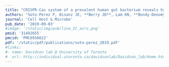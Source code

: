 ```yaml
---
title: "CRISPR-Cas system of a prevalent human gut bacterium reveals hyper-targeting against phages in a human virome catalog"
authors: "Soto-Perez P, Bisanz JE, **Berry JD**, Lam KN, **Bondy-Denomy J**, Turnbaugh PJ"
journal: 'Cell Host & Microbe'
pub_date: '2019-09-03'
#image: '/static/img/pub/lina_IC_acrs.png'
pmid: '31492655'
pmcid: 'PMC6936622'
pdf: '/static/pdf/publications/soto-perez_2019.pdf'
#links:
#- name: Davidson lab @ University of Toronto
#  url: http://individual.utoronto.ca/davidsonlab/Davidson_lab/Home.html
---
```

